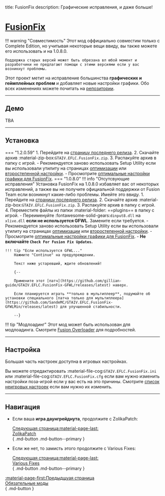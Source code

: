 title: FusionFix
description: Графические исправления, и даже больше!

# [FusionFix](https://github.com/ThirteenAG/GTAIV.EFLC.FusionFix)

!!! warning "Совместимость"
    Этот мод оффициально совместим только с Complete Edition, но учитывая некоторые вещи ввиду, вы также можете его использовать и на 1.0.8.0.

    Поддержка старых версий может быть обрезана вл юбой момент и разработчики не предлагают помощи с этими версиями если у вас возникнут проблемы.
Этот проект метит на исправление большинства **графических и геймплейных проблем** и добавляет новые настройки графики. Обо всех изменениях можете почитать на [репозитории](https://github.com/ThirteenAG/GTAIV.EFLC.FusionFix/tree/master#coregameplay-changelog).

---

<h2>Демо</h2> <a id="_2"></a>

TBA

---

<h2>Установка</h2> <a id="_3"></a>

=== "1.2.0.59"
    1. Перейдите на [страницу последнего релиза](https://github.com/ThirteenAG/GTAIV.EFLC.FusionFix/releases/latest).
    2. Скачайте архив :material-zip-box:`GTAIV.EFLC.FusionFix.zip`.
    3. Распакуйте архив в папку с игрой.
        - Рекомендуется заново использовать Setup Utility если вы использовали утилиту на страницах [оптимизации](../../optimization.md) или [второстепенной настройки](../../additional-setup.md).
        - Просмотрите [оптимальные настройки графики для FusionFix](../../additional-setup.md#__tabbed_2_2).
=== "1.0.8.0"
    !!! info "Отсутсвующие исправления"
        Установка FusionFix на 1.0.8.0 избавляет вас от некоторых исправлений, а также вы не получите официальной поддержки от Fusion Team если возникнут какие-либо проблемы. Имейте это ввиду.
    1. Перейдите на [страницу последнего релиза](https://github.com/ThirteenAG/GTAIV.EFLC.FusionFix/releases/latest).
    2. Скачайте архив :material-zip-box:`GTAIV.EFLC.FusionFix.zip`.
    3. Распакуйте архив в папку с игрой.
    4. Переместите файлы из папки :material-folder: ==plugins== в папку с игрой.
        - Переименуйте :fontawesome-solid-gears:`dinput8.dll` на `xlive.dll` **если не используется GFWL**. Замените если требуется.
        - Рекомендуется заново использовать Setup Utility если вы использовали утилиту на страницах [оптимизации](../../optimization.md) или [второстепенной настройки](../../additional-setup.md).
        - Просмотрите [оптимальные настройки графики для FusionFix](../../additional-setup.md#__tabbed_2_2).
        - **Не включайте `Check For Fusion Fix Updates`.**

    !!! tip "Если используется GFWL..."
        Нажмите "Continue" на предупреждении.

        Текст ниже устаревший, ждите обновлений!

        {--

        Примените этот [патч](https://github.com/gillian-guide/GTAIV.EFLC.FusionFix-GFWL/releases/latest) наверх.

        Если планируется играть **только в мультиплеер**, подумайте об установки специального [патча только для мультиплеера](https://github.com/SandeMC/GTAIV.EFLC.FusionFix-GFWLMin/releases/latest) для улучшенной стабильности.

        --}

!!! tip "Модлоадинг"
    Этот мод может быть использован для модлоадинга. Смотрите [Fusion Overloader](../../extras/modloading.md/#fusion-overloader) для подробностей.

---

<h2>Настройка</h2> <a id="_4"></a>

Большая часть настроек доступна в игровых настройках.

Вы можете отредактировать :material-file-cog:`GTAIV.EFLC.FusionFix.ini` или :material-file-cog:`GTAIV.EFLC.FusionFix.cfg` если вам нужно изменить настройки поза-игрой если у вас есть на это причины. Смотрите [список неигровых настроек](https://github.com/ThirteenAG/GTAIV.EFLC.FusionFix?tab=readme-ov-file#details) если вам нужно их изменить.

---

<h2>Навигация</h2> <a id="_5"></a>

<div class="grid cards" markdown>

- Если ваша **игра даунгрейднута**, продолжите с ZolikaPatch:

    [Следующая страница:material-page-last: <br>ZolikaPatch</br>](zolikapatch.md){ .md-button .md-button--primary }

- Если же нет, то замисть этого продолжите с Various Fixes:

    [Следующая страница:material-page-last: <br>Various Fixes</br>](various-fixes.md){ .md-button .md-button--primary }

</div>

[:material-page-first:Предыдщуая страница <br>Обязательные моды</br>](index.md){ .md-button }
